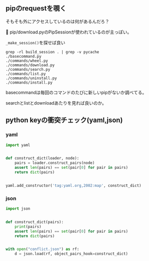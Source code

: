 ## pipのrequestを覗く

そもそも外にアクセスしているのは何があるんだろ？

:feet: pip/download.pyのPipSessionが使われているのが主っぽい。

`_make_session()`を探せば良い

```
grep -rl build_session . | grep -v pycache
./basecommand.py
./commands/wheel.py
./commands/download.py
./commands/search.py
./commands/list.py
./commands/uninstall.py
./commands/install.py
```

basecommandは毎回のコマンドのたびに新しいpipがないか調べてる。

searchとlistとdownloadあたりを見れば良いのか。


## python keyの衝突チェック(yaml,json)

### yaml

```python
import yaml


def construct_dict(loader, node):
    pairs = loader.construct_pairs(node)
    assert len(pairs) == set(pair[0] for pair in pairs)
    return dict(pairs)


yaml.add_constructor('tag:yaml.org,2002:map', construct_dict)
```

### json

```python
import json


def construct_dict(pairs):
    print(pairs)
    assert len(pairs) == set(pair[0] for pair in pairs)
    return dict(pairs)


with open("conflict.json") as rf:
    d = json.load(rf, object_pairs_hook=construct_dict)
```
